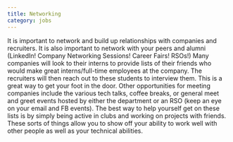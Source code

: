 ```yaml
---
title: Networking
category: jobs
---
```


It is important to network and build up relationships with companies and recruiters. 
It is also important to network with your peers and alumni (LinkedIn! Company Networking Sessions! Career Fairs! RSOs!)
Many companies will look to their interns to provide lists of their friends who would make 
great interns/full-time employees at the company. The recruiters will then reach out to 
these students to interview them. This is a great way to get your foot in the door.
Other opportunities for meeting companies include the various tech talks, coffee breaks,
or general meet and greet events hosted by either the department or an RSO (keep an eye 
on your email and FB events). The best way to help yourself get on these lists is by simply 
being active in clubs and working on projects with friends. These sorts of things allow you 
to show off your ability to work well with other people as well as your technical abilities.

